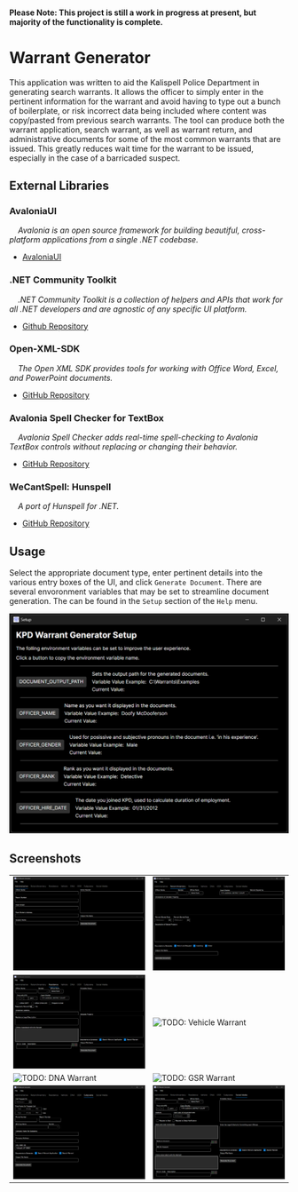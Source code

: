#### Please Note: This project is still a work in progress at present, but majority of the functionality is complete.

# Warrant Generator

This application was written to aid the Kalispell Police Department in generating search warrants. It allows the officer to simply enter in the pertinent information for the warrant and avoid having to type out a bunch of boilerplate, or risk incorrect data being included where content was copy/pasted from previous search warrants. The tool can produce both the warrant application, search warrant, as well as warrant return, and administrative documents for some of the most common warrants that are issued. This greatly reduces wait time for the warrant to be issued, especially in the case of a barricaded suspect.

## External Libraries

### AvaloniaUI

&nbsp;&nbsp;&nbsp;&nbsp;*Avalonia is an open source framework for building beautiful, cross-platform applications from a single .NET codebase.*

- [AvaloniaUI](https://avaloniaui.net/)

### .NET Community Toolkit

&nbsp;&nbsp;&nbsp;&nbsp;*.NET Community Toolkit is a collection of helpers and APIs that work for all .NET developers and are agnostic of any specific UI platform.*

- [Github Repository](https://github.com/CommunityToolkit/dotnet)

### Open-XML-SDK

&nbsp;&nbsp;&nbsp;&nbsp;*The Open XML SDK provides tools for working with Office Word, Excel, and PowerPoint documents.*

- [GitHub Repository](https://github.com/dotnet/Open-XML-SDK)

### Avalonia Spell Checker for TextBox

&nbsp;&nbsp;&nbsp;&nbsp;*Avalonia Spell Checker adds real-time spell-checking to Avalonia TextBox controls without replacing or changing their behavior.*

- [GitHub Repository](https://github.com/GustavoHennig/Avalonia.SpellChecker.git)

### WeCantSpell: Hunspell

&nbsp;&nbsp;&nbsp;&nbsp;*A port of Hunspell for .NET.*

- [GitHub Repository](https://github.com/aarondandy/WeCantSpell.Hunspell/)

## Usage

Select the appropriate document type, enter pertinent details into the various entry boxes of the UI, and click `Generate Document`.  There are several envoronment variables that may be set to streamline document generation.  The can be found in the `Setup` section of the `Help` menu.

![Setup Window](screenshots/setup.png)

## Screenshots

|||
|-|-|
| ![Administrative Warrant](screenshots/administrative.png) |![Return/Inventory Warrant](screenshots/return_inventory.png) |
| ![Residence Warrant](screenshots/residence.png) | ![TODO: Vehicle Warrant](screenshots/vehicle.png) |
| ![TODO: DNA Warrant](screenshots/dna.png) |![TODO: GSR Warrant](screenshots/gsr.png) |
| ![Subpoena Warrant](screenshots/subpoena.png) |![Socialmedia Warrant](screenshots/socialmedia.png) |

